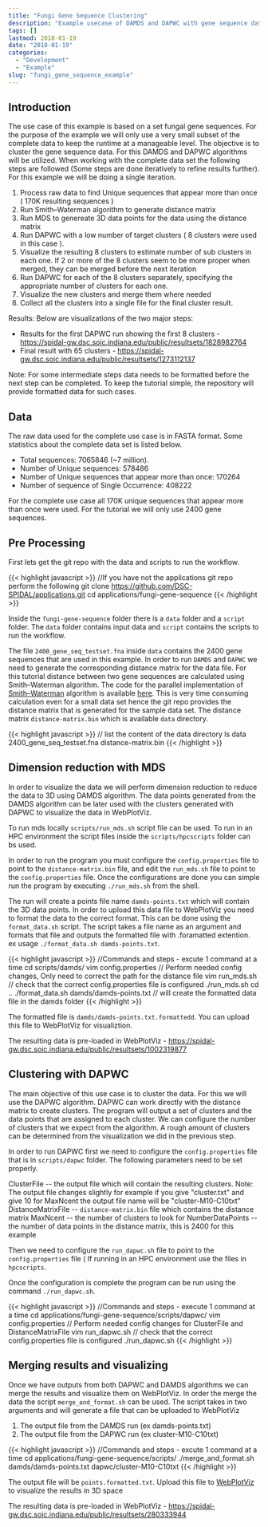 ```yaml
---
title: "Fungi Gene Sequence Clustering"
description: "Example usecase of DAMDS and DAPWC with gene sequence data for clustering"
tags: []
lastmod: 2018-01-19
date: "2018-01-19"
categories:
  - "Development"
  - "Example"
slug: "fungi_gene_sequence_example"
---
```


Introduction
------------

 The use case of this example is based on a set fungal gene sequences. For the purpose of the example we will only use a very small subset of the complete data to
 keep the runtime at a manageable level. The objective is to cluster the gene sequence data. For this DAMDS and DAPWC algorithms will be utilized. When working with the complete data set the 
 following steps are followed (Some steps are done iteratively to refine results further). For this example we will be doing a single iteration.
 
 1. Process raw data to find Unique sequences that appear more than once ( 170K resulting sequences ) 
 2. Run Smith–Waterman algorithm to generate distance matrix
 3. Run MDS to genereate 3D data points for the data using the distance matrix
 4. Run DAPWC with a low number of target clusters ( 8 clusters were used in this case ). 
 5. Visualize the resulting 8 clusters to estimate number of sub clusters in each one. If 2 or more of the 8 clusters seem to be more proper when merged, they can be merged before the next iteration
 6. Run DAPWC for each of the 8 clusters separately, specifying the appropriate number of clusters for each one. 
 7. Visualize the new clusters and merge them where needed
 8. Collect all the clusters into a single file for the final cluster result.
 
 Results: Below are visualizations of the two major steps:
 
 * Results for the first DAPWC run showing the first 8 clusters - https://spidal-gw.dsc.soic.indiana.edu/public/resultsets/1828982764 
 * Final result with 65 clusters - https://spidal-gw.dsc.soic.indiana.edu/public/resultsets/1273112137
 
 Note: For some intermediate steps data needs to be formatted before the next step can be completed. To keep the tutorial simple, the repository will provide formatted data for such cases.

Data
----

The raw data used for the complete use case is in FASTA format. Some statistics about the complete data set is listed below.

   * Total sequences: 7065846 (~7 million).
   * Number of Unique sequences: 578486
   * Number of Unique sequences that appear more than once: 170264
   * Number of sequence of Single Occurrence: 408222
   
For the complete use case all 170K unique sequences that appear more than once were used. For the tutorial we will only use 2400 gene sequences.

Pre Processing
--------------

First lets get the git repo with the data and scripts to run the workflow.

{{< highlight javascript >}}
 //If you have not the applications git repo perform the following
 git clone https://github.com/DSC-SPIDAL/applications.git
 cd applications/fungi-gene-sequence
{{< /highlight >}}

Inside the `fungi-gene-sequence` folder there is a `data` folder and a `script` folder. The `data` folder contains input data and `script` contains the scripts to run the workflow.

The file `2400_gene_seq_testset.fna` inside `data` contains the 2400 gene sequences that are used in this example. In order to run `DAMDS` and `DAPWC` we need to generate the 
corresponding distance matrix for the data file. For this tutorial distance between two gene sequences are calculated using Smith–Waterman algorithm. 
The code for the parallel implementation of [Smith–Waterman](https://github.com/DSC-SPIDAL/csharp/tree/master/SalsaTPL/Salsa.SmithWatermanMS) algorithm is available 
[here](https://github.com/DSC-SPIDAL/csharp/tree/master/SalsaTPL/Salsa.SmithWatermanMS). This is very time consuming calculation even for a small data set hence the git repo provides the distance matrix that is generated for the sample data set.
The distance matrix `distance-matrix.bin` which is available `data` directory.

{{< highlight javascript >}}
 // list the content of the data directory
 ls data
 2400_gene_seq_testset.fna  distance-matrix.bin
{{< /highlight >}}


Dimension reduction with MDS
----------------------------

In order to visualize the data we will perform dimension reduction to reduce the data to 3D using DAMDS algorithm. The data points generated from the DAMDS algorithm can be later used with the clusters generated
with DAPWC to visualize the data in WebPlotViz. 

To run mds locally `scripts/run_mds.sh` script file can be used. To run in an HPC environment the script files inside the `scripts/hpcscripts` folder can bs used.

In order to run the program you must configure the `config.properties` file to point to the `distance-matrix.bin` file, and edit the `run_mds.sh` file to point to the `config.properties` file. Once the configurations are
done you can simple run the program by executing `./run_mds.sh` from the shell.

The run will create a points file name `damds-points.txt` which will contain the 3D data points. In order to upload this data file to WebPlotViz you need to format the data to the correct format. This can be
done using the `format_data.sh` script. The script takes a file name as an argument and formats that file and outputs the formatted file with .foramatted extention. ex usage `./format_data.sh damds-points.txt`.

{{< highlight javascript >}}
//Commands and steps - excute 1 command at a time
 cd scripts/damds/
 vim config.properties // Perform needed config changes, Only need to correct the path for the distance file
 vim run_mds.sh // check that the correct config.properties file is configured
 ./run_mds.sh
 cd ..
 ./format_data.sh damds/damds-points.txt // will create the formatted data file in the damds folder
{{< /highlight >}}

The formatted file is `damds/damds-points.txt.formattedd`. You can upload this file to WebPlotViz for visualiztion.

The resulting data is pre-loaded in WebPlotViz - https://spidal-gw.dsc.soic.indiana.edu/public/resultsets/1002319877

Clustering with DAPWC
---------------------

The main objective of this use case is to cluster the data. For this we will use the DAPWC algorithm. DAPWC can work directly with the distance matrix to create clusters. The program will output a set of clusters
and the data points that are assigned to each cluster. We can configure the number of clusters that we expect from the algorithm. A rough amount of clusters can be determined from the visualization we did in the
previous step. 

In order to run DAPWC first we need to configure the `config.properties` file that is in `scripts/dapwc` folder. The following parameters need to be set properly.

ClusterFile -- the output file which will contain the resulting clusters. Note: The output file changes slightly for example if you give "cluster.txt" and give 10 for MaxNcent the output file name will be "cluster-M10-C10txt"
DistanceMatrixFile -- `distance-matrix.bin` file which contains the distance matrix
MaxNcent -- the number of clusters to look for
NumberDataPoints -- the number of data points in the distance matrix, this is 2400 for this example

Then we need to configure the `run_dapwc.sh` file to point to the `config.properties` file ( If running in an HPC environment use the files in `hpcscripts`.

Once the configuration is complete the program can be run using the command `./run_dapwc.sh`. 

{{< highlight javascript >}}
 //Commands and steps - execute 1 command at a time
 cd applications/fungi-gene-sequence/scripts/dapwc/
 vim config.properties // Perform needed config changes for ClusterFile and DistanceMatrixFile
 vim run_dapwc.sh // check that the correct config.properties file is configured
 ./run_dapwc.sh
{{< /highlight >}}


Merging results and visualizing
-------------------------------

Once we have outputs from both DAPWC and DAMDS algorithms we can merge the results and visualize them on WebPlotViz. In order the merge the data the script `merge_and_format.sh` can be used. The script takes in 
two arguments and will generate a file that can be uploaded to WebPlotViz

1. The output file from the DAMDS run (ex damds-points.txt)
2. The output file from the DAPWC run (ex cluster-M10-C10txt)

{{< highlight javascript >}}
//Commands and steps - excute 1 command at a time
 cd applications/fungi-gene-sequence/scripts/
 ./merge_and_format.sh damds/damds-points.txt dapwc/cluster-M10-C10txt
{{< /highlight >}}

The output file will be `points.formatted.txt`. Upload this file to [WebPlotViz](https://spidal-gw.dsc.soic.indiana.edu/) to visualize the results in 3D space

The resulting data is pre-loaded in WebPlotViz - https://spidal-gw.dsc.soic.indiana.edu/public/resultsets/280333944






